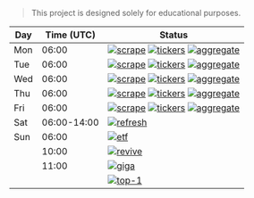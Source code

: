 > This project is designed solely for educational purposes.

| Day | Time (UTC)  | Status |
|-----|-------------|--------|
| Mon | 06:00       | [![scrape](https://github.com/mmiliukas/screeners/actions/workflows/scrape.yml/badge.svg)](https://github.com/mmiliukas/screeners/actions/workflows/scrape.yml) [![tickers](https://github.com/mmiliukas/screeners/actions/workflows/tickers.yml/badge.svg)](https://github.com/mmiliukas/screeners/actions/workflows/tickers.yml) [![aggregate](https://github.com/mmiliukas/screeners/actions/workflows/aggregate.yml/badge.svg)](https://github.com/mmiliukas/screeners/actions/workflows/aggregate.yml) |
| Tue | 06:00       | [![scrape](https://github.com/mmiliukas/screeners/actions/workflows/scrape.yml/badge.svg)](https://github.com/mmiliukas/screeners/actions/workflows/scrape.yml) [![tickers](https://github.com/mmiliukas/screeners/actions/workflows/tickers.yml/badge.svg)](https://github.com/mmiliukas/screeners/actions/workflows/tickers.yml) [![aggregate](https://github.com/mmiliukas/screeners/actions/workflows/aggregate.yml/badge.svg)](https://github.com/mmiliukas/screeners/actions/workflows/aggregate.yml) |
| Wed | 06:00       | [![scrape](https://github.com/mmiliukas/screeners/actions/workflows/scrape.yml/badge.svg)](https://github.com/mmiliukas/screeners/actions/workflows/scrape.yml) [![tickers](https://github.com/mmiliukas/screeners/actions/workflows/tickers.yml/badge.svg)](https://github.com/mmiliukas/screeners/actions/workflows/tickers.yml) [![aggregate](https://github.com/mmiliukas/screeners/actions/workflows/aggregate.yml/badge.svg)](https://github.com/mmiliukas/screeners/actions/workflows/aggregate.yml) |
| Thu | 06:00       | [![scrape](https://github.com/mmiliukas/screeners/actions/workflows/scrape.yml/badge.svg)](https://github.com/mmiliukas/screeners/actions/workflows/scrape.yml) [![tickers](https://github.com/mmiliukas/screeners/actions/workflows/tickers.yml/badge.svg)](https://github.com/mmiliukas/screeners/actions/workflows/tickers.yml) [![aggregate](https://github.com/mmiliukas/screeners/actions/workflows/aggregate.yml/badge.svg)](https://github.com/mmiliukas/screeners/actions/workflows/aggregate.yml) |
| Fri | 06:00       | [![scrape](https://github.com/mmiliukas/screeners/actions/workflows/scrape.yml/badge.svg)](https://github.com/mmiliukas/screeners/actions/workflows/scrape.yml) [![tickers](https://github.com/mmiliukas/screeners/actions/workflows/tickers.yml/badge.svg)](https://github.com/mmiliukas/screeners/actions/workflows/tickers.yml) [![aggregate](https://github.com/mmiliukas/screeners/actions/workflows/aggregate.yml/badge.svg)](https://github.com/mmiliukas/screeners/actions/workflows/aggregate.yml) |
| Sat | 06:00-14:00 | [![refresh](https://github.com/mmiliukas/screeners/actions/workflows/refresh.yml/badge.svg)](https://github.com/mmiliukas/screeners/actions/workflows/refresh.yml) |
| Sun | 06:00       | [![etf](https://github.com/mmiliukas/screeners/actions/workflows/etf.yml/badge.svg)](https://github.com/mmiliukas/screeners/actions/workflows/etf.yml) |
|     | 10:00       | [![revive](https://github.com/mmiliukas/screeners/actions/workflows/revive.yml/badge.svg)](https://github.com/mmiliukas/screeners/actions/workflows/revive.yml) |
|     | 11:00       | [![giga](https://github.com/mmiliukas/screeners/actions/workflows/giga.yml/badge.svg)](https://github.com/mmiliukas/screeners/actions/workflows/giga.yml) |
|     |             | [![top-1](https://github.com/mmiliukas/screeners/actions/workflows/top-1.yml/badge.svg)](https://github.com/mmiliukas/screeners/actions/workflows/top-1.yml) |
